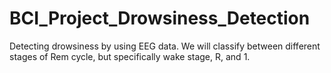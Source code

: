 # BCI_Project_Drowsiness_Detection
Detecting drowsiness by using EEG data. 
We will classify between different stages of Rem cycle, but specifically wake stage, R, and 1.
